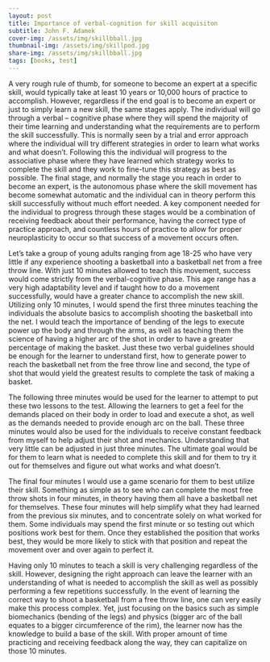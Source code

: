 ```yaml
---
layout: post
title: Importance of verbal-cognition for skill acquisiton
subtitle: John F. Adamek
cover-img: /assets/img/skillbball.jpg
thumbnail-img: /assets/img/skillpod.jpg
share-img: /assets/img/skillbball.jpg
tags: [books, test]
---
```


A very rough rule of thumb, for someone to become an expert at a specific skill, would typically take at least 10 years or 10,000 hours of practice to accomplish. However, regardless if the end goal is to become an expert or just to simply learn a new skill, the same stages apply. The individual will go through a verbal – cognitive phase where they will spend the majority of their time learning and understanding what the requirements are to perform the skill successfully. This is normally seen by a trial and error approach where the individual will try different strategies in order to learn what works and what doesn’t. Following this the individual will progress to the associative phase where they have learned which strategy works to complete the skill and they work to fine-tune this strategy as best as possible. The final stage, and normally the stage you reach in order to become an expert, is the autonomous phase where the skill movement has become somewhat automatic and the individual can in theory perform this skill successfully without much effort needed. A key component needed for the individual to progress through these stages would be a combination of receiving feedback about their performance, having the correct type of practice approach, and countless hours of practice to allow for proper neuroplasticity to occur so that success of a movement occurs often.

Let’s take a group of young adults ranging from age 18-25 who have very little if any experience shooting a basketball into a basketball net from a free throw line. With just 10 minutes allowed to teach this movement, success would come strictly from the verbal-cognitive phase. This age range has a very high adaptability level and if taught how to do a movement successfully, would have a greater chance to accomplish the new skill. Utilizing only 10 minutes, I would spend the first three minutes teaching the individuals the absolute basics to accomplish shooting the basketball into the net. I would teach the importance of bending of the legs to execute power up the body and through the arms, as well as teaching them the science of having a higher arc of the shot in order to have a greater percentage of making the basket. Just these two verbal guidelines should be enough for the learner to understand first, how to generate power to reach the basketball net from the free throw line and second, the type of shot that would yield the greatest results to complete the task of making a basket.

The following three minutes would be used for the learner to attempt to put these two lessons to the test. Allowing the learners to get a feel for the demands placed on their body in order to load and execute a shot, as well as the demands needed to provide enough arc on the ball. These three minutes would also be used for the individuals to receive constant feedback from myself to help adjust their shot and mechanics. Understanding that very little can be adjusted in just three minutes. The ultimate goal would be for them to learn what is needed to complete this skill and for them to try it out for themselves and figure out what works and what doesn’t.

The final four minutes I would use a game scenario for them to best utilize their skill. Something as simple as to see who can complete the most free throw shots in four minutes, in theory having them all have a basketball net for themselves. These four minutes will help simplify what they had learned from the previous six minutes, and to concentrate solely on what worked for them. Some individuals may spend the first minute or so testing out which positions work best for them. Once they established the position that works best, they would be more likely to stick with that position and repeat the movement over and over again to perfect it.

Having only 10 minutes to teach a skill is very challenging regardless of the skill. However, designing the right approach can leave the learner with an understanding of what is needed to accomplish the skill as well as possibly performing a few repetitions successfully. In the event of learning the correct way to shoot a basketball from a free throw line, one can very easily make this process complex. Yet, just focusing on the basics such as simple biomechanics (bending of the legs) and physics (bigger arc of the ball equates to a bigger circumference of the rim), the learner now has the knowledge to build a base of the skill. With proper amount of time practicing and receiving feedback along the way, they can capitalize on those 10 minutes.

